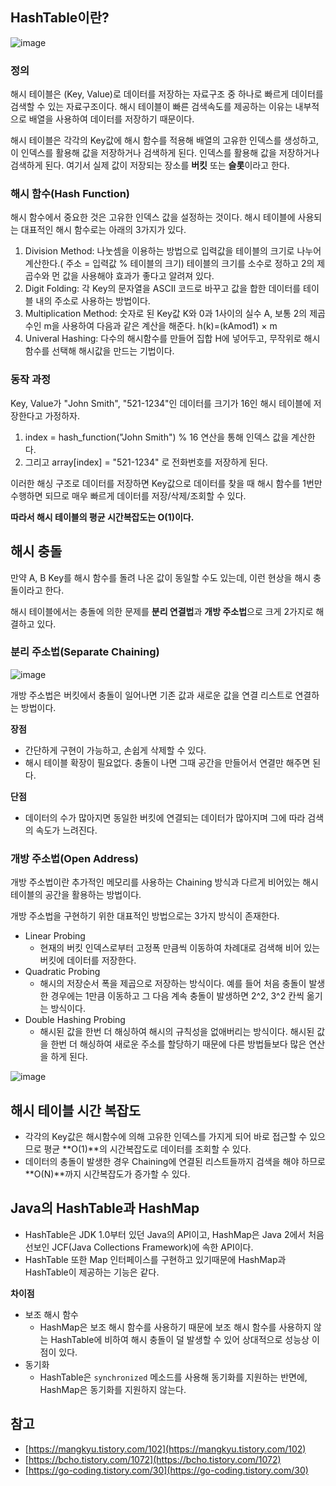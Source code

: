 ## HashTable이란?

![image](https://user-images.githubusercontent.com/55661631/156127497-871833e9-cb07-4c38-9ede-9907214e14f4.png)

### 정의

해시 테이블은 (Key, Value)로 데이터를 저장하는 자료구조 중 하나로 빠르게 데이터를 검색할 수 있는 자료구조이다. 해시 테이블이 빠른 검색속도를 제공하는 이유는 내부적으로 배열을 사용하여 데이터를 저장하기 때문이다.

해시 테이블은 각각의 Key값에 해시 함수를 적용해 배열의 고유한 인덱스를 생성하고, 이 인덱스를 활용해 값을 저장하거나 검색하게 된다. 인덱스를 활용해 값을 저장하거나 검색하게 된다. 여기서 실제 값이 저장되는 장소를 **버킷** 또는 **슬롯**이라고 한다.

### 해시 함수(Hash Function)

해시 함수에서 중요한 것은 고유한 인덱스 값을 설정하는 것이다. 해시 테이블에 사용되는 대표적인 해시 함수로는 아래의 3가지가 있다.

1. Division Method: 나눗셈을 이용하는 방법으로 입력값을 테이블의 크기로 나누어 계산한다.( 주소 = 입력값 % 테이블의 크기) 테이블의 크기를 소수로 정하고 2의 제곱수와 먼 값을 사용해야 효과가 좋다고 알려져 있다.
2. Digit Folding: 각 Key의 문자열을 ASCII 코드로 바꾸고 값을 합한 데이터를 테이블 내의 주소로 사용하는 방법이다.
3. Multiplication Method: 숫자로 된 Key값 K와 0과 1사이의 실수 A, 보통 2의 제곱수인 m을 사용하여 다음과 같은 계산을 해준다. h(k)=(kAmod1) × m
4. Univeral Hashing: 다수의 해시함수를 만들어 집합 H에 넣어두고, 무작위로 해시함수를 선택해 해시값을 만드는 기법이다.

### 동작 과정

Key, Value가 "John Smith", "521-1234"인 데이터를 크기가 16인 해시 테이블에 저장한다고 가정하자.  

1. index = hash_function("John Smith") % 16 연산을 통해 인덱스 값을 계산한다. 
2. 그리고 array[index] = "521-1234" 로 전화번호를 저장하게 된다.

이러한 해싱 구조로 데이터를 저장하면 Key값으로 데이터를 찾을 때 해시 함수를 1번만 수행하면 되므로 매우 빠르게 데이터를 저장/삭제/조회할 수 있다.

**따라서 해시 테이블의 평균 시간복잡도는 O(1)이다.**

## 해시 충돌

만약 A, B Key를 해시 함수를 돌려 나온 값이 동일할 수도 있는데, 이런 현상을 해시 충돌이라고 한다.

해시 테이블에서는 충돌에 의한 문제를 **분리 연결법**과 **개방 주소법**으로 크게 2가지로 해결하고 있다.

### 분리 주소법(Separate Chaining)

![image](https://user-images.githubusercontent.com/55661631/156127542-01702b02-fda4-46a6-80fe-36a1a74896ce.png)

개방 주소법은 버킷에서 충돌이 일어나면 기존 값과 새로운 값을 연결 리스트로 연결하는 방법이다.

**장점**

- 간단하게 구현이 가능하고, 손쉽게 삭제할 수 있다.
- 해시 테이블 확장이 필요없다. 충돌이 나면 그때 공간을 만들어서 연결만 해주면 된다.

**단점**

- 데이터의 수가 많아지면 동일한 버킷에 연결되는 데이터가 많아지며 그에 따라 검색의 속도가 느려진다.

### 개방 주소법(Open Address)

개방 주소법이란 추가적인 메모리를 사용하는 Chaining 방식과 다르게 비어있는 해시 테이블의 공간을 활용하는 방법이다. 

개방 주소법을 구현하기 위한 대표적인 방법으로는 3가지 방식이 존재한다.

- Linear Probing
    - 현재의 버킷 인덱스로부터 고정폭 만큼씩 이동하여 차례대로 검색해 비어 있는 버킷에 데이터를 저장한다.
- Quadratic Probing
    - 해시의 저장순서 폭을 제곱으로 저장하는 방식이다. 예를 들어 처음 충돌이 발생한 경우에는 1만큼 이동하고 그 다음 계속 충돌이 발생하면 2^2, 3^2 칸씩 옮기는 방식이다.
- Double Hashing Probing
    - 해시된 값을 한번 더 해싱하여 해시의 규칙성을 없애버리는 방식이다. 해시된 값을 한번 더 해싱하여 새로운 주소를 할당하기 때문에 다른 방법들보다 많은 연산을 하게 된다.
    
![image](https://user-images.githubusercontent.com/55661631/156127582-6c42aa17-7cc7-425a-8bab-c8573cce3ac9.png)

## 해시 테이블 시간 복잡도

- 각각의 Key값은 해시함수에 의해 고유한 인덱스를 가지게 되어 바로 접근할 수 있으므로 평균 **O(1)**의 시간복잡도로 데이터를 조회할 수 있다.
- 데이터의 충돌이 발생한 경우 Chaining에 연결된 리스트들까지 검색을 해야 하므로 **O(N)**까지 시간복잡도가 증가할 수 있다.

## Java의 HashTable과 HashMap

- HashTable은 JDK 1.0부터 있던 Java의 API이고, HashMap은 Java 2에서 처음 선보인 JCF(Java Collections Framework)에 속한 API이다.
- HashTable 또한 Map 인터페이스를 구현하고 있기때문에 HashMap과 HashTable이 제공하는 기능은 같다.

**차이점**

- 보조 해시 함수
    - HashMap은 보조 해시 함수를 사용하기 때문에 보조 해시 함수를 사용하지 않는 HashTable에 비하여 해시 충돌이 덜 발생할 수 있어 상대적으로 성능상 이점이 있다.
- 동기화
    - HashTable은 `synchronized` 메소드를 사용해 동기화를 지원하는 반면에, HashMap은 동기화를 지원하지 않는다.

## 참고

- [https://mangkyu.tistory.com/102](https://mangkyu.tistory.com/102)
- [https://bcho.tistory.com/1072](https://bcho.tistory.com/1072)
- [https://go-coding.tistory.com/30](https://go-coding.tistory.com/30)
